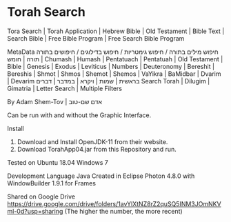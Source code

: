# Torah Search
Tora Search | Torah Application | Hebrew Bible | Old Testament | Bible Text | Search Bible | Free Bible Program | Free Search Bible Program

MetaData
חיפוש מילים בתורה / חיפוש גימטריות / חיפוש בדילוגים / חיפושים בתורה 
תורה | חומש | Chumash | Humash | Pentatuach | Pentatuah | Old Testament | Bible | Genesis | Exodus | Leviticus |
Numbers | Deuteronomy | Bereshit | Bereshis | Shmot | Shmos | Shemot | Shemos | VaYikra | BaMidbar | Dvarim | Devarim
בראשית | שמות | ויקרא | במדבר | דברים
Search Torah | Dilugim | Gimatria | Letter Search | Multiple Filters

By
Adam Shem-Tov | אדם שם-טוב

Can be run with and without the Graphic Interface.

Install
1) Download and Install OpenJDK-11 from their website.
2) Download TorahApp04.jar from this Repository and run.

Tested on
Ubuntu 18.04
Windows 7

Development
Language Java
Created in Eclipse Photon 4.8.0 with WindowBuilder 1.9.1 for Frames

Shared on Google Drive https://drive.google.com/drive/folders/1avYlXtNZ8rZ2quSQ5INM3JOmNKVml-0d?usp=sharing
(The higher the number, the more recent)

